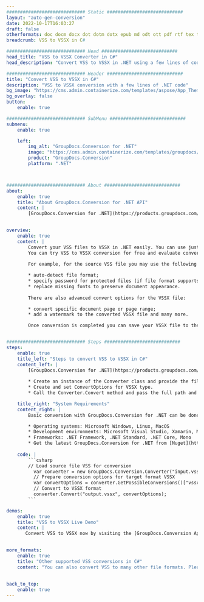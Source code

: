 ```yaml
---
############################# Static ############################
layout: "auto-gen-conversion"
date: 2022-10-17T16:03:27
draft: false
otherformats: doc docm docx dot dotm dotx epub md odt ott pdf rtf tex txt vdx vsdm vsdx vssm vssx vstm vstx vsx vtx xps
breadcrumb: VSS to VSSX in C#

############################# Head ############################
head_title: "VSS to VSSX Converter in C#"
head_description: "Convert VSS to VSSX in .NET using a few lines of code. Use the GroupDocs Document Conversion API to convert over 160 file formats."

############################# Header ############################
title: "Convert VSS to VSSX in C#"
description: "VSS to VSSX conversion with a few lines of .NET code"
bg_image: "https://cms.admin.containerize.com/templates/aspose/App_Themes/V3/images/bg/header1.png"
bg_overlay: false
button:
    enable: true

############################# SubMenu ############################
submenu:
    enable: true

    left:
        img_alt: "GroupDocs.Conversion for .NET"
        image: "https://cms.admin.containerize.com/templates/groupdocs/images/product-logos/90x90-noborder/groupdocs-conversion-net.png"
        product: "GroupDocs.Conversion"
        platform: ".NET"



############################# About ############################
about:
    enable: true
    title: "About GroupDocs.Conversion for .NET API"
    content: |
        [GroupDocs.Conversion for .NET](https://products.groupdocs.com/conversion/net/) can be used to convert Microsoft Word, Excel, PowerPoint, PDF, Visio and other formats. GroupDocs.Conversion is a standalone API that is suitable for back-end and internal systems where high performance is required. It does not depend on any software such as Microsoft or Open Office.
    

overview:
    enable: true
    content: |
        Convert your VSS files to VSSX in .NET easily. You can use just a couple of C# code lines in any platform of your choice like - Windows, Linux, macOS.
        You can try VSS to VSSX conversion for free and evaluate conversion results quality.  Along with simple file conversion scenarios you can try more advanced options for loading source VSS file and for saving output VSSX result. 
        
        For example, for the source VSS file you may use the following load options:

        * auto-detect file format;
        * specify password for protected files (if file format supports it);
        * replace missing fonts to preserve document appearance.
        
        There are also advanced convert options for the VSSX file:

        * convert specific document page or page range;
        * add a watermark to the converted VSSX file and many more.

        Once conversion is completed you can save your VSSX file to the local file path or any third-party storage like FTP, Amazon S3, Google Drive, Dropbox etc. Please note - to convert VSS to VSSX there is no need for any additional software installed - like MS Office, Open Office, Adobe Acrobat Reader etc.


############################# Steps ############################
steps:
    enable: true
    title_left: "Steps to convert VSS to VSSX in C#"
    content_left: |
        [GroupDocs.Conversion for .NET](https://products.groupdocs.com/conversion/net/) makes it easy for developers to convert a VSS file to VSSX with a few lines of code.
        
        * Create an instance of the Converter class and provide the file VSS with the full path
        * Create and set ConvertOptions for VSSX type.
        * Call the Converter.Convert method and pass the full path and format (VSSX) as a parameter

    title_right: "System Requirements"
    content_right: |
        Basic conversion with GroupDocs.Conversion for .NET can be done in just a few simple steps. Our APIs are supported on all major platforms and operating systems. Before executing the code below, make sure you have the following prerequisites installed on your system.

        * Operating systems: Microsoft Windows, Linux, MacOS
        * Development environments: Microsoft Visual Studio, Xamarin, MonoDevelop
        * Frameworks: .NET Framework, .NET Standard, .NET Core, Mono
        * Get the latest GroupDocs.Conversion for .NET from [Nuget](https://www.nuget.org/packages/groupdocs.conversion)
         
    code: |
        ```csharp    
        // Load source file VSS for conversion
          var converter = new GroupDocs.Conversion.Converter("input.vss");
          // Prepare conversion options for target format VSSX
          var convertOptions = converter.GetPossibleConversions()["vssx"].ConvertOptions;
          // Convert to VSSX format
          converter.Convert("output.vssx", convertOptions);
        ```

demos:
    enable: true
    title: "VSS to VSSX Live Demo"
    content: |
       Convert VSS to VSSX now by visiting the [GroupDocs.Conversion App](https://products.groupdocs.app/conversion/family) website. Online demo has the following advantages
          

more_formats:
    enable: true
    title: "Other supported VSS conversions in C#"
    content: "You can also convert VSS to many other file formats. Please see the list below."
       
       
back_to_top:
    enable: true
---
```

